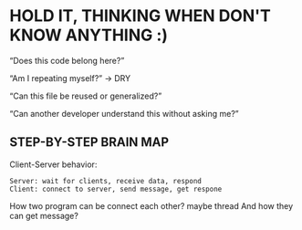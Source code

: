 # HOLD IT, THINKING WHEN DON'T KNOW ANYTHING :)

“Does this code belong here?”

“Am I repeating myself?” -> DRY

“Can this file be reused or generalized?”

“Can another developer understand this without asking me?”

##  STEP-BY-STEP BRAIN MAP 
Client-Server behavior:

    Server: wait for clients, receive data, respond
    Client: connect to server, send message, get respone

How two program can be connect each other? maybe thread
And how they can get message?

